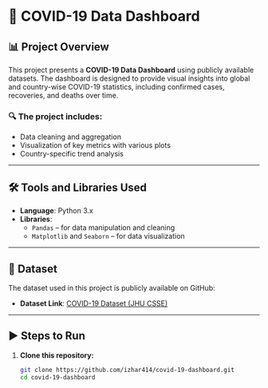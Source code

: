 # 🦠 COVID-19 Data Dashboard

## 📊 Project Overview

This project presents a **COVID-19 Data Dashboard** using publicly available datasets. The dashboard is designed to provide visual insights into global and country-wise COVID-19 statistics, including confirmed cases, recoveries, and deaths over time.

### 🔍 The project includes:
- Data cleaning and aggregation
- Visualization of key metrics with various plots
- Country-specific trend analysis

---

## 🛠 Tools and Libraries Used

- **Language**: Python 3.x
- **Libraries**:
  - `Pandas` – for data manipulation and cleaning
  - `Matplotlib` and `Seaborn` – for data visualization

---

## 📂 Dataset

The dataset used in this project is publicly available on GitHub:

- **Dataset Link**: [COVID-19 Dataset (JHU CSSE)](https://github.com/CSSEGISandData/COVID-19)

---

## ▶️ Steps to Run

1. **Clone this repository:**

   ```bash
   git clone https://github.com/izhar414/covid-19-dashboard.git
   cd covid-19-dashboard
